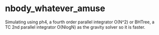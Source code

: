 # nbody_whatever_amuse

Simulating using ph4, a fourth order parallel integrator O(N^2) or BHTree, a TC 2nd parallel integrator O(NlogN) as the gravity solver so it is faster.
